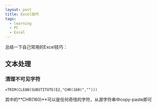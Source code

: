 ```yaml
---
layout: post
title: Excel技巧
tags:
  - learning
  - PC
  - Excel
---
```


总结一下自己常用的Excel技巧：

## 文本处理

### 清理不可见字符

` =TRIM(CLEAN(SUBSTITUTE(E2,"CHR(160)","")))
`

其中的**CHR(160)**可以是任何奇怪的字符，从源字符串中copy-paste即可